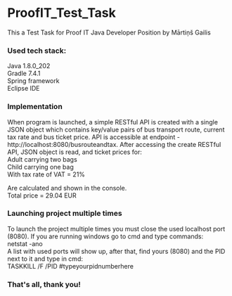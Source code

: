 # ProofIT_Test_Task
 This a Test Task for Proof IT Java Developer Position by Mārtiņš Gailis<br/>
### Used tech stack:<br/>
Java 1.8.0_202<br/>
Gradle 7.4.1<br/>
Spring framework<br/>
Eclipse IDE<br/>
### Implementation
When program is launched, a simple RESTful API is created with a single JSON object which contains key/value pairs of bus transport route, current tax rate and bus ticket price. API is accessible at endpoint - http://localhost:8080/busrouteandtax. After accessing the create RESTful API, JSON object is read, and ticket prices for: <br/>
Adult carrying two bags <br/>
Child carrying one bag <br/>
With tax rate of VAT = 21% <br/>

Are calculated and shown in the console. <br/>
Total price = 29.04 EUR

### Launching project multiple times
To launch the project multiple times you must close the used localhost port (8080). If you are running windows go to cmd and type commands: <br/>
netstat -ano <br/>
A list with used ports will show up, after that, find yours (8080) and the PID next to it and type in cmd: <br/>
TASKKILL /F /PID #typeyourpidnumberhere


### That's all, thank you! 
